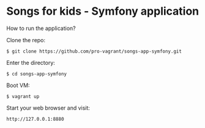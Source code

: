 Songs for kids - Symfony application
====================================

How to run the application?

Clone the repo:

    $ git clone https://github.com/pro-vagrant/songs-app-symfony.git

Enter the directory:

    $ cd songs-app-symfony

Boot VM:

    $ vagrant up

Start your web browser and visit:

    http://127.0.0.1:8880
